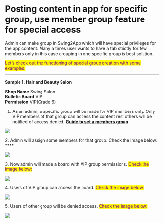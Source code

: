 # Posting content in app for specific group, use member group feature for special access

Admin can make group in Swing2App which will have special privileges for the app content. Many a times user wants to have a tab strictly for few members only in this case grouping in one specific group is best solution.&#x20;

<mark style="color:purple;">Let’s check out the functioning of special group creation with some examples.</mark>&#x20;

***

**Sample 1. Hair and Beauty Salon**

**Shop Name**  Swing Salon\
**Bulletin Board**  VIP\
**Permission** VIP(Grade 6)



1. As an admin, a specific group will be made for VIP members only. Only VIP members of that group can access the content rest others will be notified of access denied. [**Guide to set a members group**](../quick-tutorial/how-to-make-customized-user-group.md)

![](https://support.swing2app.com/wp-content/uploads/2020/09/Mag-3-%E2%80%93-31.png)

2\. Admin will assign some members for that group. Check the image below: ****&#x20;

![](https://support.swing2app.com/wp-content/uploads/2020/09/Mag-3-%E2%80%93-33.png)

3\. Now admin will made a board with VIP group permissions. <mark style="color:purple;">Check the image below:</mark>

![](https://support.swing2app.com/wp-content/uploads/2020/09/Mag-3-%E2%80%93-32.png)

4\. Users of VIP group can access the board. <mark style="color:purple;">Check the image below:</mark>&#x20;

![](https://support.swing2app.com/wp-content/uploads/2020/09/Coup-1-%E2%80%93-8.png)

5\. Users of other group will be denied access. <mark style="color:purple;">Check the image below:</mark>

![](https://support.swing2app.com/wp-content/uploads/2020/09/Coup-1-%E2%80%93-9.png)
